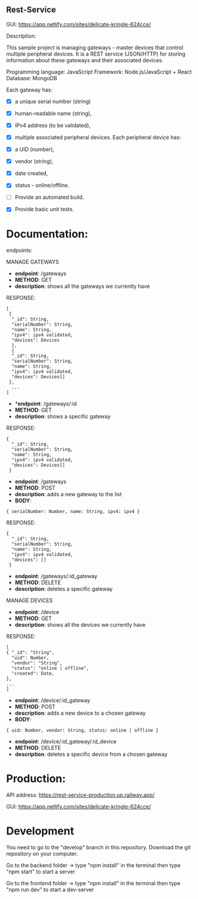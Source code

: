 ## Rest-Service
GUI: https://app.netlify.com/sites/delicate-kringle-624cce/

Description:

This sample project is managing gateways - master devices that control multiple peripheral
devices.
It is a REST service (JSON/HTTP) for storing information about these
gateways and their associated devices. 

Programming language: JavaScript
Framework: Node.js/JavaScript + React
Database: MongoDB


Each gateway has:
- [x] a unique serial number (string) 
- [x] human-readable name (string),
- [x] IPv4 address (to be validated),
- [x] multiple associated peripheral devices.
Each peripheral device has:
- [x] a UID (number),
- [x] vendor (string),
- [x] date created,
- [x] status - online/offline.

- [ ] Provide an automated build.
- [x] Provide basic unit tests.

# Documentation:

endpoints:

MANAGE GATEWAYS

- **endpoint**: /gateways
- **METHOD**: GET
- **description**: shows all the gateways we currently have

RESPONSE:

```code
[
 {
  "_id": String,
  "serialNumber": String,
  "name": String,
  "ipv4": ipv4 validated,
  "devices": Devices
  }, 
  {
  "_id": String,
  "serialNumber": String,
  "name": String,
  "ipv4": ipv4 validated,
  "devices": Devices[]
 },
  ...
]
```

- ***endpoint**: /gateways/:id
- **METHOD**: GET
- **description**: shows a specific gateway

RESPONSE:

```code
{
  "_id": String,
  "serialNumber": String,
  "name": String,
  "ipv4": ipv4 validated,
  "devices": Devices[]
 }
 ```
 
- **endpoint**: /gateways
- **METHOD**: POST
- **description**: adds a new gateway to the list
- **BODY**: 
 ```code
 { serialNumber: Number, name: String, ipv4: ipv4 }
 ```

RESPONSE: 

```code
{
  "_id": String,
  "serialNumber": String,
  "name": String,
  "ipv4": ipv4 validated,
  "devices": []
 }
```

- **endpoint**: /gateways/:id_gateway
- **METHOD**: DELETE
- **description**: deletes a specific gateway

MANAGE DEVICES

- **endpoint**: /device
- **METHOD**: GET
- **description**: shows all the devices we currently have

RESPONSE:

```code
[
{ "_id": "String",
  "uid": Number,
  "vendor": "String",
  "status": "online | offline",
  "created": Date,
},
...
]
```

- **endpoint**: /device/:id_gateway
- **METHOD**: POST
- **description**: adds a new device to a chosen gateway
- **BODY**:

```code
{ uid: Number, vendor: String, status: online | offline }
```

- **endpoint**: /device/:id_gateway/:id_device
- **METHOD**: DELETE
- **description**: deletes a specific device from a chosen gateway

# Production: 

API address: https://rest-service-production.up.railway.app/

GUI: https://app.netlify.com/sites/delicate-kringle-624cce/

# Development

You need to go to the "develop" branch in this repository. Download the git repository on your computer. 

Go to the backend folder -> type "npm install" in the terminal then type "npm start" to start a server

Go to the frontend folder -> type "npm install" in the terminal then type "npm run dev" to start a dev-server
